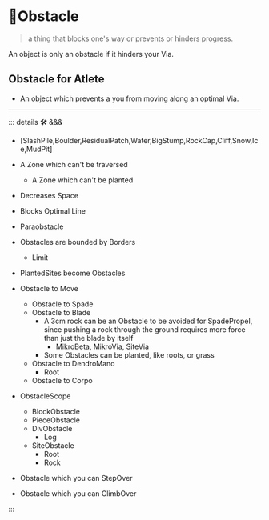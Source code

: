# 🔻<via>Obstacle</via>

> a thing that blocks one's way or prevents or hinders progress.

An object is only an obstacle if it hinders your Via.

## Obstacle for Atlete

- An object which prevents a you from moving along an optimal Via.

---

<!-- =================================================== -->
<!-- =================================================== -->
<!-- =================================================== -->
<!-- =================================================== -->
<!-- =================================================== -->
::: details 🛠 <dev>&&&</dev>

- [SlashPile,Boulder,ResidualPatch,Water,BigStump,RockCap,Cliff,Snow,Ice,MudPit]
- A Zone which can't be traversed
    - A Zone which can't be planted
- Decreases Space
- Blocks Optimal Line
- Paraobstacle
- Obstacles are bounded by Borders
    - Limit
- PlantedSites become Obstacles

- Obstacle to Move
    - Obstacle to Spade
    - Obstacle to Blade
        - A 3cm rock can be an Obstacle to be avoided for SpadePropel, since pushing a rock through the ground requires more force than just the blade by itself
            - MikroBeta, MikroVia, SiteVia
        - Some Obstacles can be planted, like roots, or grass
    - Obstacle to DendroMano
        - Root
    - Obstacle to Corpo

- ObstacleScope
    - BlockObstacle
    - PieceObstacle
    - DivObstacle
        - Log
    - SiteObstacle
        - Root
        - Rock

- Obstacle which you can StepOver
- Obstacle which you can ClimbOver

:::
